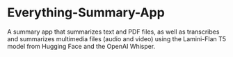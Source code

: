 # Everything-Summary-App
A summary app that summarizes text and PDF files, as well as transcribes and summarizes multimedia files (audio and video) using the Lamini-Flan T5 model from Hugging Face and the OpenAI Whisper.
